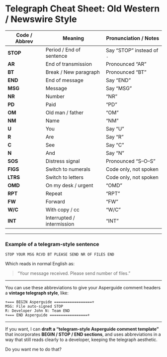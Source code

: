 # **Telegraph Cheat Sheet: Old Western / Newswire Style**

| Code / Abbrev | Meaning                    | Pronunciation / Notes     |
| ------------- | -------------------------- | ------------------------- |
| **STOP**      | Period / End of sentence   | Say “STOP” instead of `.` |
| **AR**        | End of transmission        | Pronounced “AR”           |
| **BT**        | Break / New paragraph      | Pronounced “BT”           |
| **END**       | End of message             | Say “END”                 |
| **MSG**       | Message                    | Say “MSG”                 |
| **NR**        | Number                     | “NR”                      |
| **PD**        | Paid                       | “PD”                      |
| **OM**        | Old man / father           | “OM”                      |
| **NM**        | Name                       | “NM”                      |
| **U**         | You                        | Say “U”                   |
| **R**         | Are                        | Say “R”                   |
| **C**         | See                        | Say “C”                   |
| **N**         | And                        | Say “N”                   |
| **SOS**       | Distress signal            | Pronounced “S–O–S”        |
| **FIGS**      | Switch to numerals         | Code only, not spoken     |
| **LTRS**      | Switch to letters          | Code only, not spoken     |
| **OMD**       | On my desk / urgent        | “OMD”                     |
| **RPT**       | Repeat                     | “RPT”                     |
| **FW**        | Forward                    | “FW”                      |
| **W/C**       | With copy / cc             | “W/C”                     |
| **INT**       | Interrupted / intermission | “INT”                     |

---

### **Example of a telegram-style sentence**

```
STOP YOUR MSG RCVD BT PLEASE SEND NR OF FILES END
```

Which reads in normal English as:

> “Your message received. Please send number of files.”

---

You can use these abbreviations to give your Asperguide comment headers a **vintage telegraph style**, like:

```
+=== BEGIN Asperguide =================+
MSG: File auto-signed STOP
R: Developer John N: Team END
+=== END Asperguide =================+
```

---

If you want, I can **draft a “telegram-style Asperguide comment template”** that incorporates **BEGIN / STOP / END sections**, and uses abbreviations in a way that still reads clearly to a developer, keeping the telegraph aesthetic.

Do you want me to do that?
